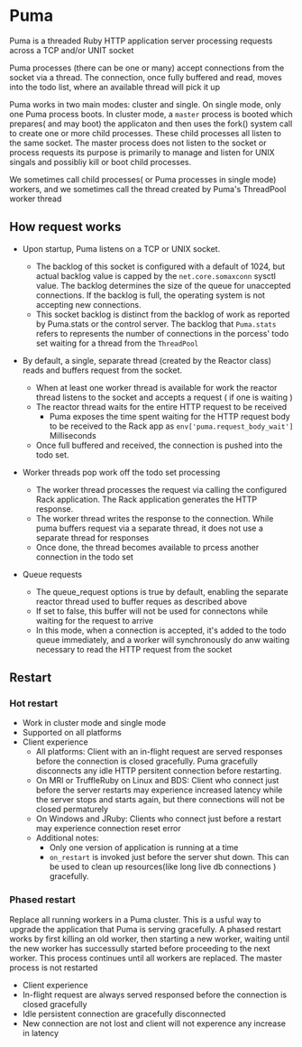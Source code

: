 # Puma

Puma is a threaded Ruby HTTP application server processing requests across a TCP and/or UNIT socket

Puma processes (there can be one or many) accept connections from the socket via a thread. The connection, once fully
buffered and read, moves into the todo list, where an available thread will pick it up

Puma works in two main modes: cluster and single. On single mode, only one Puma process boots. In cluster mode, a
`master` process is booted which prepares( and may boot)  the applicaton and then uses the fork() system call to create
one or more child processes.
These child processes all listen to the same socket. The master process does not listen to the socket or process
requests its purpose is primarily to manage and listen for UNIX singals and possibliy kill or boot child processes.

We sometimes call child processes( or Puma processes in single mode) workers, and we sometimes call the thread created
by Puma's ThreadPool worker thread

## How request works

- Upon startup, Puma listens on a TCP or UNIX socket.
  - The backlog of this socket is configured with a default of 1024, but actual backlog value is capped by the
  `net.core.somaxconn` sysctl value. The backlog determines the size of the queue for unaccepted connections. If the
  backlog is full, the operating system is not accepting new connections.
  - This socket backlog is distinct from the backlog of work as reported by Puma.stats or the control server. The
    backlog that `Puma.stats` refers to represents the number of connections in the porcess' todo set waiting for a
    thread from the `ThreadPool`
- By default, a single, separate thread (created by the Reactor class) reads and buffers request from the socket.
  - When at least one worker thread is available for work the reactor thread listens to the socket and accepts a request
    ( if one is waiting )
  - The reactor thread waits for the entire HTTP request to be received
    - Puma exposes the time spent waiting for the HTTP request body to be received to the Rack app as
  `env['puma.request_body_wait']` Milliseconds
  - Once full buffered and received, the connection is pushed into the todo set.
- Worker threads pop work off the todo set processing
  - The worker thread processes the request via calling the configured Rack application. The Rack application generates
    the HTTP response.
  -  The worker thread writes the response to the connection. While puma buffers request via a separate thread, it does
     not use a separate thread for responses
  - Once done, the thread becomes available to prcess another connection in the todo set

- Queue requests
  - The queue_request options is true by default, enabling the separate reactor thread used to buffer reques as
    described above
  - If set to false, this buffer will not be used for connectons while waiting for the request to arrive
  - In this mode, when a connection is accepted, it's added to the todo queue immediately, and a worker will
    synchronously do anw waiting necessary to read the HTTP request from the socket

## Restart

### Hot restart

- Work in cluster mode and single mode
- Supported on all platforms
- Client experience
  - All platforms: Client with an in-flight request are served responses before the connection is closed gracefully.
    Puma gracefully disconnects any idle HTTP persitent connection before restarting.
  - On MRI or TruffleRuby on Linux and BDS: Client who connect just before the server restarts may experience increased
    latency while the server stops and starts again, but there connections will not be closed permaturely
  - On Windows and JRuby: Clients who connect just before a restart may experience connection reset error
  - Additional notes:
    - Only one version of application is running at a time
    - `on_restart` is invoked just before the server shut down. This can be used to clean up resources(like long live db
      connections ) gracefully.

### Phased restart

Replace all running workers in a Puma cluster. This is a usful way to upgrade the application that Puma is serving
gracefully. A phased restart works by first killing an old worker, then starting a new worker, waiting until the new
worker has successully started before proceeding to the next worker. This process continues until all workers are
replaced. The master process is not restarted

- Client experience
- In-flight request are always served responsed before the connection is closed gracefully
- Idle persistent connection are gracefully disconnected
- New connection are not lost and client will not experence any increase in latency
